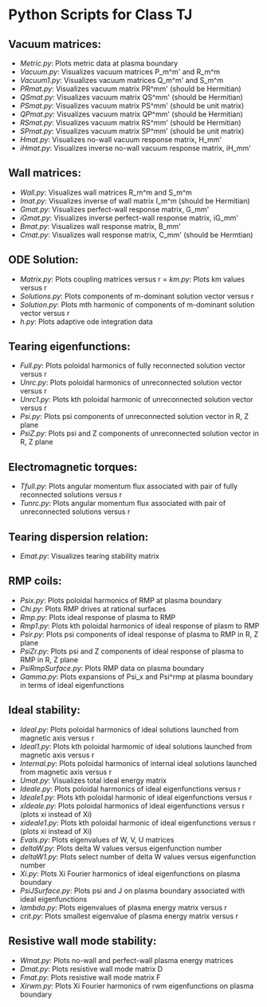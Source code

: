 # Python Scripts for Class TJ

## Vacuum matrices:

- *Metric.py*:       Plots metric data at plasma boundary
- *Vacuum.py*:       Visualizes vacuum matrices P_m^m' and R_m^m
- *Vacuum1.py*:      Visualizes vacuum matrices Q_m^m' and S_m^m
- *PRmat.py*:        Visualizes vacuum matrix PR^mm' (should be Hermitian)
- *QSmat.py*:        Visualizes vacuum matrix QS^mm' (should be Hermitian)
- *PSmat.py*:        Visualizes vacuum matrix PS^mm' (should be unit matrix)
- *QPmat.py*:        Visualizes vacuum matrix QP^mm' (should be Hermitian)
- *RSmat.py*:        Visualizes vacuum matrix RS^mm' (should be Hermitian)
- *SPmat.py*:        Visualizes vacuum matrix SP^mm' (should be unit matrix)
- *Hmat.py*:         Visualizes no-wall vacuum response matrix, H_mm'
- *iHmat.py*:        Visualizes inverse no-wall vacuum response matrix, iH_mm'

## Wall matrices:

- *Wall.py*:	     Visualizes wall matrices R_m^m and S_m^m
- *Imat.py*:	     Visualizes inverse of wall matrix I_m^m (should be Hermitian)
- *Gmat.py*:         Visualizes perfect-wall response matrix, G_mm'
- *iGmat.py*:        Visualizes inverse perfect-wall response matrix, iG_mm'
- *Bmat.py*:         Visualizes wall response matrix, B_mm'
- *Cmat.py*:         Visualizes wall response matrix, C_mm' (should be Hermtian)

## ODE Solution:

- *Matrix.py*:      Plots coupling matrices versus r
= *km.py*:          Plots km values versus r
- *Solutions.py*:   Plots components of m-dominant solution vector versus r
- *Solution.py*:    Plots mth harmonic of components of m-dominant solution vector versus r
- *h.py*:           Plots adaptive ode integration data

## Tearing eigenfunctions:

- *Full.py*:         Plots poloidal harmonics of fully reconnected solution vector versus r
- *Unrc.py*:         Plots poloidal harmonics of unreconnected solution vector versus r
- *Unrc1.py*:        Plots kth poloidal harmonic of unreconnected solution vector versus r
- *Psi.py*:          Plots psi components of unreconnected solution vector in R, Z plane  
- *PsiZ.py*:         Plots psi and Z components of unreconnected solution vector in R, Z plane

## Electromagnetic torques:

- *Tfull.py*:       Plots angular momentum flux associated with pair of fully reconnected solutions versus r
- *Tunrc.py*:       Plots angular momentum flux associated with pair of unreconnected solutions versus r

## Tearing dispersion relation:

- *Emat.py*:	 Visualizes tearing stability matrix

## RMP coils:

- *Psix.py*:           Plots poloidal harmonics of RMP at plasma boundary
- *Chi.py*:            Plots RMP drives at rational surfaces
- *Rmp.py*:            Plots ideal response of plasma to RMP
- *Rmp1.py*:           Plots kth poloidal harmonics of ideal response of plasm to RMP
- *Psir.py*:           Plots psi components of ideal response of plasma to RMP in R, Z plane
- *PsiZr.py*:          Plots psi and Z components of ideal response of plasma to RMP in R, Z plane
- *PsiRmpSurface.py*:  Plots RMP data on plasma boundary
- *Gamma.py*:          Plots expansions of Psi_x and Psi^rmp at plasma boundary in terms of ideal eigenfunctions

## Ideal stability:

- *Ideal.py*:		Plots poloidal harmonics of ideal solutions launched from magnetic axis versus r
- *Ideal1.py*:		Plots kth poloidal harmomic of ideal solutions launched from magnetic axis versus r
- *Internal.py*:        Plots poloidal harmonics of internal ideal solutions launched from magnetic axis versus r
- *Umat.py*:		Visualizes total ideal energy matrix
- *Ideale.py*:      	Plots poloidal harmonics of ideal eigenfunctions versus r
- *Ideale1.py*:     	Plots kth poloidal harmonic of ideal eigenfunctions versus r
- *xIdeale.py*:      	Plots poloidal harmonics of ideal eigenfunctions versus r (plots xi instead of Xi)
- *xideale1.py*:     	Plots kth poloidal harmonic of ideal eigenfunctions versus r (plots xi instead of Xi)
- *Evals.py*:	 	Plots eigenvalues of W, V, U matrices 
- *deltaW.py*:	 	Plots delta W values versus eigenfunction number
- *deltaW1.py*:	 	Plots select number of delta W values versus eigenfunction number
- *Xi.py*:              Plots Xi Fourier harmonics of ideal eigenfunctions on plasma boundary
- *PsiJSurface.py*: 	Plots psi and J on plasma boundary associated with ideal eigenfunctions
- *lambda.py*:          Plots eigenvalues of plasma energy matrix versus r
- *crit.py*:		Plots smallest eigenvalue of plasma energy matrix versus r

## Resistive wall mode stability:

- *Wmat.py*:	       Plots no-wall and perfect-wall plasma energy matrices
- *Dmat.py*:	       Plots resistive wall mode matrix D
- *Fmat.py*:	       Plots resistive wall mode matrix F
- *Xirwm.py*:          Plots Xi Fourier harmonics of rwm eigenfunctions on plasma boundary